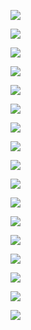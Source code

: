 ![](../img/1.5-1.png)


![](../img/1.5-2.png)


![](../img/1.5-3.png)


![](../img/1.5-4.png)


![](../img/1.5-5.png)


![](../img/1.5-6.png)


![](../img/1.5-7.png)


![](../img/1.5-8.png)


![](../img/1.5-9.png)


![](../img/1.5-10.png)


![](../img/1.5-11.png)


![](../img/1.5-12.png)


![](../img/1.5-13.png)


![](../img/1.5-14.png)


![](../img/1.5-15.png)


![](../img/1.5-16.png)


![](../img/1.5-17.png)

